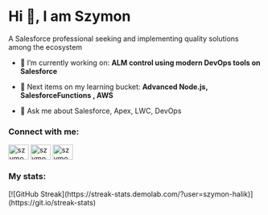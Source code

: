 
<h1> Hi 👋, I am Szymon</h1>

<p>A Salesforce professional seeking and implementing quality solutions among the ecosystem</p>

- 🌱 I’m currently working on: **ALM control using modern DevOps tools on Salesforce**

- 📘 Next items on my learning bucket: **Advanced Node.js, SalesforceFunctions , AWS**

- 💬 Ask me about Salesforce, Apex, LWC, DevOps


<h3 align="left">Connect with me:</h3>
<p align="left">
<a href="https://linkedin.com/in/szymon-halik" target="blank"><img align="center" src="https://raw.githubusercontent.com/rahuldkjain/github-profile-readme-generator/master/src/images/icons/Social/linked-in-alt.svg" alt="szymon-halik" height="30" width="40" /></a>
<a href="https://trailblazer.me/id/shalik" target="blank"><img align="center" src="https://developer.salesforce.com/resource/images/trailhead-flogo.png" alt="szymon-halik" height="30" width="40" /></a>
<a href="https://salesforce.stackexchange.com/users/89175/szymon-halik" target="blank"><img align="center" src="https://raw.githubusercontent.com/rahuldkjain/github-profile-readme-generator/master/src/images/icons/Social/stack-overflow.svg" alt="szymon-halik" height="30" width="40" /></a>
</p>

<h3 align="left">My stats: </h3>
[![GitHub Streak](https://streak-stats.demolab.com/?user=szymon-halik)](https://git.io/streak-stats)
